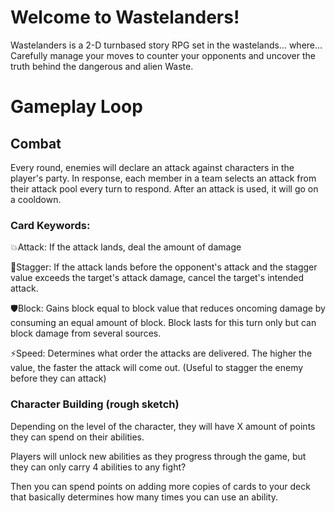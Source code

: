 # Welcome to Wastelanders!
Wastelanders is a 2-D turnbased story RPG set in the wastelands... where... 
Carefully manage your moves to counter your opponents and uncover the truth behind the dangerous and alien Waste.

# Gameplay Loop
## Combat
Every round, enemies will declare an attack against characters in the player's party.
In response, each member in a team selects an attack from their attack pool every turn to respond.
After an attack is used, it will go on a cooldown.   
### Card Keywords:
💥Attack: If the attack lands, deal the amount of damage

💫Stagger: If the attack lands before the opponent's attack and the stagger value exceeds the target's attack damage, cancel the target's intended attack. 

🛡️Block: Gains block equal to block value that reduces oncoming damage by consuming an equal amount of block. Block lasts for this turn only but can block damage from several sources.

⚡Speed: Determines what order the attacks are delivered. The higher the value, the faster the attack will come out. (Useful to stagger the enemy before they can attack)

### Character Building (rough sketch)
Depending on the level of the character, they will have X amount of points they can spend on their abilities.

Players will unlock new abilities as they progress through the game, but they can only carry 4 abilities to any fight?

Then you can spend points on adding more copies of cards to your deck that basically determines how many times you can use an ability.
